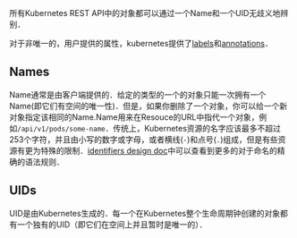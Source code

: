 ---
---

所有Kubernetes REST API中的对象都可以通过一个Name和一个UID无歧义地辨别．

对于非唯一的，用户提供的属性，kubernetes提供了[labels](/docs/user-guide/labels)和[annotations](/docs/user-guide/annotations)．

## Names

Name通常是由客户端提供的．给定的类型的一个的对象只能一次拥有一个Name(即它们有空间的唯一性)．但是，如果你删除了一个对象，你可以给一个新对象指定该相同的Name.Name用来在Resouce的URL中指代一个对象，例如`/api/v1/pods/some-name`．传统上，Kubernetes资源的名字应该最多不超过253个字符，并且由小写的数字或字母，或者横线(`-`)和点号(`.`)组成，但是有些资源有更为特殊的限制．[identifiers design doc](https://github.com/kubernetes/kubernetes/blob/{{page.githubbranch}}/docs/design/identifiers.md)中可以查看到更多的对于命名的精确的语法规则．


## UIDs

UID是由Kubernetes生成的．每一个在Kubernetes整个生命周期钟创建的对象都有一个独有的UID（即它们在空间上并且暂时是唯一的）．
